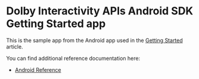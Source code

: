 # Dolby Interactivity APIs Android SDK Getting Started app


This is the sample app from the Android app used in the [Getting Started](https://dolby.io/developers/interactivity-apis/client-sdk/getting-started/create-a-basic-audio-conference-application) article. 

You can find additional reference documentation here:
- [Android Reference](https://dolby.io/developers/interactivity-apis/client-sdk/reference-android/voxeetsdk)
